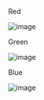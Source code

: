 Red

![image](https://user-images.githubusercontent.com/114199773/206600526-7f5f9d73-5e94-456f-8817-7f488381d3b8.png)

Green

![image](https://user-images.githubusercontent.com/114199773/206600630-3be13d4f-3b71-4a68-b063-af39a8db0ca1.png)

Blue

![image](https://user-images.githubusercontent.com/114199773/206600584-04fe61e9-ba1e-4760-b1e0-7d942098d738.png)
